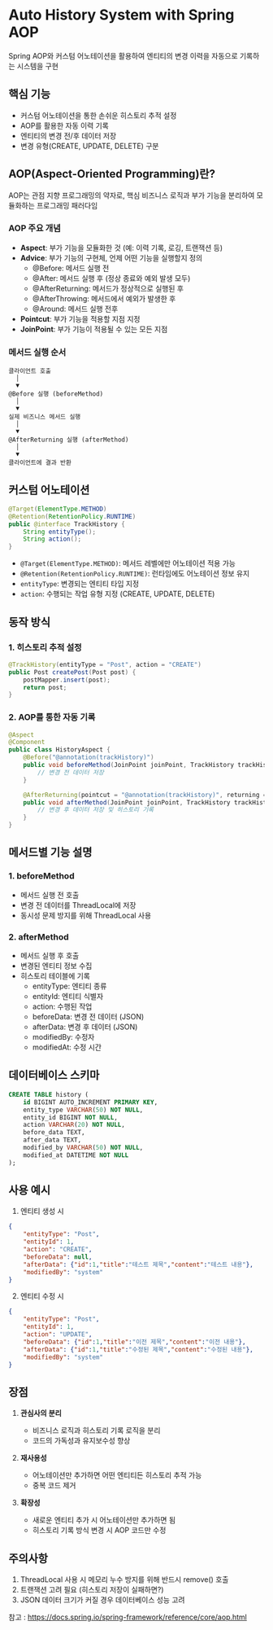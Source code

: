 # Auto History System with Spring AOP

Spring AOP와 커스텀 어노테이션을 활용하여 엔티티의 변경 이력을 자동으로 기록하는 시스템을 구현

## 핵심 기능

- 커스텀 어노테이션을 통한 손쉬운 히스토리 추적 설정
- AOP를 활용한 자동 이력 기록
- 엔티티의 변경 전/후 데이터 저장
- 변경 유형(CREATE, UPDATE, DELETE) 구분

## AOP(Aspect-Oriented Programming)란?

AOP는 관점 지향 프로그래밍의 약자로, 핵심 비즈니스 로직과 부가 기능을 분리하여 모듈화하는 프로그래밍 패러다임

### AOP 주요 개념
- **Aspect**: 부가 기능을 모듈화한 것 (예: 이력 기록, 로깅, 트랜잭션 등)
- **Advice**: 부가 기능의 구현체, 언제 어떤 기능을 실행할지 정의
  - @Before: 메서드 실행 전
  - @After: 메서드 실행 후 (정상 종료와 예외 발생 모두)
  - @AfterReturning: 메서드가 정상적으로 실행된 후
  - @AfterThrowing: 메서드에서 예외가 발생한 후
  - @Around: 메서드 실행 전후
- **Pointcut**: 부가 기능을 적용할 지점 지정
- **JoinPoint**: 부가 기능이 적용될 수 있는 모든 지점

### 메서드 실행 순서
```
클라이언트 호출
  │
  ▼
@Before 실행 (beforeMethod)
  │
  ▼
실제 비즈니스 메서드 실행
  │
  ▼
@AfterReturning 실행 (afterMethod)
  │
  ▼
클라이언트에 결과 반환
```

## 커스텀 어노테이션

```java
@Target(ElementType.METHOD)
@Retention(RetentionPolicy.RUNTIME)
public @interface TrackHistory {
    String entityType();
    String action();
}
```

- `@Target(ElementType.METHOD)`: 메서드 레벨에만 어노테이션 적용 가능
- `@Retention(RetentionPolicy.RUNTIME)`: 런타임에도 어노테이션 정보 유지
- `entityType`: 변경되는 엔티티 타입 지정
- `action`: 수행되는 작업 유형 지정 (CREATE, UPDATE, DELETE)

## 동작 방식

### 1. 히스토리 추적 설정
```java
@TrackHistory(entityType = "Post", action = "CREATE")
public Post createPost(Post post) {
    postMapper.insert(post);
    return post;
}
```

### 2. AOP를 통한 자동 기록
```java
@Aspect
@Component
public class HistoryAspect {
    @Before("@annotation(trackHistory)")
    public void beforeMethod(JoinPoint joinPoint, TrackHistory trackHistory) {
        // 변경 전 데이터 저장
    }

    @AfterReturning(pointcut = "@annotation(trackHistory)", returning = "result")
    public void afterMethod(JoinPoint joinPoint, TrackHistory trackHistory, Object result) {
        // 변경 후 데이터 저장 및 히스토리 기록
    }
}
```

## 메서드별 기능 설명

### 1. beforeMethod
- 메서드 실행 전 호출
- 변경 전 데이터를 ThreadLocal에 저장
- 동시성 문제 방지를 위해 ThreadLocal 사용

### 2. afterMethod
- 메서드 실행 후 호출
- 변경된 엔티티 정보 수집
- 히스토리 테이블에 기록
  - entityType: 엔티티 종류
  - entityId: 엔티티 식별자
  - action: 수행된 작업
  - beforeData: 변경 전 데이터 (JSON)
  - afterData: 변경 후 데이터 (JSON)
  - modifiedBy: 수정자
  - modifiedAt: 수정 시간

## 데이터베이스 스키마

```sql
CREATE TABLE history (
    id BIGINT AUTO_INCREMENT PRIMARY KEY,
    entity_type VARCHAR(50) NOT NULL,
    entity_id BIGINT NOT NULL,
    action VARCHAR(20) NOT NULL,
    before_data TEXT,
    after_data TEXT,
    modified_by VARCHAR(50) NOT NULL,
    modified_at DATETIME NOT NULL
);
```

## 사용 예시

1. 엔티티 생성 시
```json
{
    "entityType": "Post",
    "entityId": 1,
    "action": "CREATE",
    "beforeData": null,
    "afterData": {"id":1,"title":"테스트 제목","content":"테스트 내용"},
    "modifiedBy": "system"
}
```

2. 엔티티 수정 시
```json
{
    "entityType": "Post",
    "entityId": 1,
    "action": "UPDATE",
    "beforeData": {"id":1,"title":"이전 제목","content":"이전 내용"},
    "afterData": {"id":1,"title":"수정된 제목","content":"수정된 내용"},
    "modifiedBy": "system"
}
```

## 장점

1. **관심사의 분리**
   - 비즈니스 로직과 히스토리 기록 로직을 분리
   - 코드의 가독성과 유지보수성 향상

2. **재사용성**
   - 어노테이션만 추가하면 어떤 엔티티든 히스토리 추적 가능
   - 중복 코드 제거

3. **확장성**
   - 새로운 엔티티 추가 시 어노테이션만 추가하면 됨
   - 히스토리 기록 방식 변경 시 AOP 코드만 수정

## 주의사항

1. ThreadLocal 사용 시 메모리 누수 방지를 위해 반드시 remove() 호출
2. 트랜잭션 고려 필요 (히스토리 저장이 실패하면?)
3. JSON 데이터 크기가 커질 경우 데이터베이스 성능 고려 


참고 : https://docs.spring.io/spring-framework/reference/core/aop.html